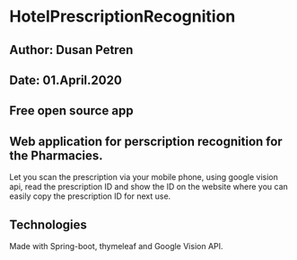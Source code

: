 # HotelPrescriptionRecognition
## Author: Dusan Petren
## Date: 01.April.2020
## Free open source app

## Web application for perscription recognition for the Pharmacies.
Let you scan the prescription via your mobile phone, using google vision api, read the prescription ID and show the ID on the website where you can easily copy the prescription ID for next use.

## Technologies
Made with Spring-boot, thymeleaf and Google Vision API.
